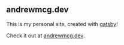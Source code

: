 ## andrewmcg.dev

This is my personal site, created with [gatsby](https://www.gatsbyjs.com/)!

Check it out at [andrewmcg.dev](andrewmcg.dev).
